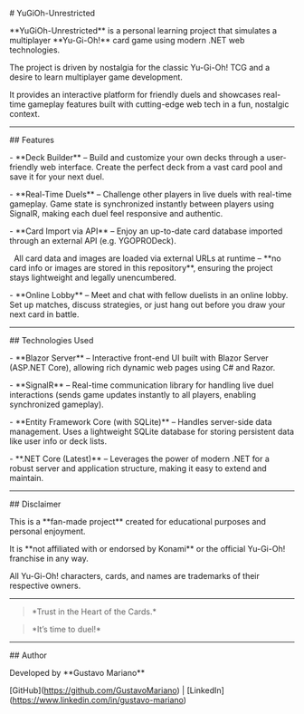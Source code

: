 \# YuGiOh-Unrestricted



\*\*YuGiOh-Unrestricted\*\* is a personal learning project that simulates a multiplayer \*\*Yu-Gi-Oh!\*\* card game using modern .NET web technologies.  

The project is driven by nostalgia for the classic Yu-Gi-Oh! TCG and a desire to learn multiplayer game development.  

It provides an interactive platform for friendly duels and showcases real-time gameplay features built with cutting-edge web tech in a fun, nostalgic context.



---



\## Features



\- \*\*Deck Builder\*\* – Build and customize your own decks through a user-friendly web interface. Create the perfect deck from a vast card pool and save it for your next duel.  

\- \*\*Real-Time Duels\*\* – Challenge other players in live duels with real-time gameplay. Game state is synchronized instantly between players using SignalR, making each duel feel responsive and authentic.  

\- \*\*Card Import via API\*\* – Enjoy an up-to-date card database imported through an external API (e.g. YGOPRODeck).  

&nbsp; All card data and images are loaded via external URLs at runtime – \*\*no card info or images are stored in this repository\*\*, ensuring the project stays lightweight and legally unencumbered.  

\- \*\*Online Lobby\*\* – Meet and chat with fellow duelists in an online lobby. Set up matches, discuss strategies, or just hang out before you draw your next card in battle.  



---



\## Technologies Used



\- \*\*Blazor Server\*\* – Interactive front-end UI built with Blazor Server (ASP.NET Core), allowing rich dynamic web pages using C# and Razor.  

\- \*\*SignalR\*\* – Real-time communication library for handling live duel interactions (sends game updates instantly to all players, enabling synchronized gameplay).  

\- \*\*Entity Framework Core (with SQLite)\*\* – Handles server-side data management. Uses a lightweight SQLite database for storing persistent data like user info or deck lists.  

\- \*\*.NET Core (Latest)\*\* – Leverages the power of modern .NET for a robust server and application structure, making it easy to extend and maintain.  



---



\## Disclaimer



This is a \*\*fan-made project\*\* created for educational purposes and personal enjoyment.  

It is \*\*not affiliated with or endorsed by Konami\*\* or the official Yu-Gi-Oh! franchise in any way.  

All Yu-Gi-Oh! characters, cards, and names are trademarks of their respective owners.  



---



> \*Trust in the Heart of the Cards.\*  

> \*It’s time to duel!\*  



---



\## Author



Developed by \*\*Gustavo Mariano\*\*  

\[GitHub](https://github.com/GustavoMariano) | \[LinkedIn](https://www.linkedin.com/in/gustavo-mariano)



